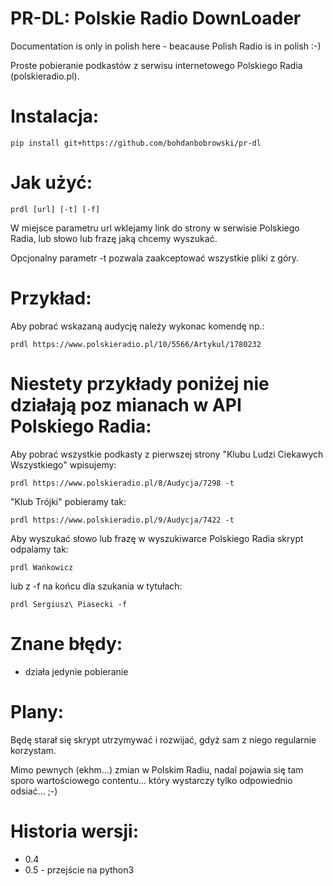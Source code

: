 PR-DL: Polskie Radio DownLoader
==

Documentation is only in polish here - beacause Polish Radio is in polish :-)

Proste pobieranie podkastów z serwisu internetowego Polskiego Radia (polskieradio.pl).

Instalacja:
====

    pip install git+https://github.com/bohdanbobrowski/pr-dl

Jak użyć:
====

    prdl [url] [-t] [-f]

W miejsce parametru url wklejamy link do strony w serwisie Polskiego Radia, lub słowo lub frazę jaką chcemy wyszukać.

Opcjonalny parametr -t pozwala zaakceptować wszystkie pliki z góry.

Przykład:
====

Aby pobrać wskazaną audycję należy wykonac komendę np.:

    prdl https://www.polskieradio.pl/10/5566/Artykul/1780232

Niestety przykłady poniżej nie działają poz mianach w API Polskiego Radia:
======

Aby pobrać wszystkie podkasty z pierwszej strony "Klubu Ludzi Ciekawych Wszystkiego" wpisujemy:
    
    prdl https://www.polskieradio.pl/8/Audycja/7298 -t

"Klub Trójki" pobieramy tak:
    
    prdl https://www.polskieradio.pl/9/Audycja/7422 -t

Aby wyszukać słowo lub frazę w wyszukiwarce Polskiego Radia skrypt odpalamy tak:
    
    prdl Wańkowicz

lub z -f na końcu dla szukania w tytułach:
    
    prdl Sergiusz\ Piasecki -f

Znane błędy:
====

- działa jedynie pobieranie 

Plany:
====

Będę starał się skrypt utrzymywać i rozwijać, gdyż sam z niego regularnie korzystam.

Mimo pewnych (ekhm...) zmian w Polskim Radiu, nadal pojawia się tam sporo wartościowego contentu... który wystarczy tylko odpowiednio odsiać... ;-)

Historia wersji:
====

- 0.4
- 0.5 - przejście na python3